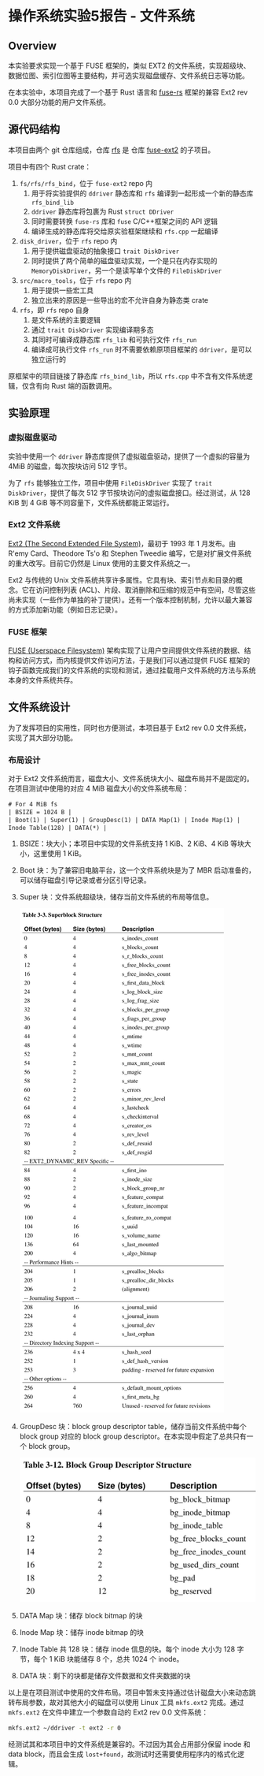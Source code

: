  # 操作系统实验5报告 - 文件系统

## Overview

本实验要求实现一个基于 FUSE 框架的，类似 EXT2 的文件系统，实现超级块、数据位图、索引位图等主要结构，并可选实现磁盘缓存、文件系统日志等功能。

在本实验中，本项目完成了一个基于 Rust 语言和 [fuse-rs](https://github.com/chiro2001/fuse-rs) 框架的兼容 Ext2 rev 0.0 大部分功能的用户文件系统。

## 源代码结构

本项目由两个 git 仓库组成，仓库 [rfs](https://github.com/chiro2001/rfs) 是 仓库 [fuse-ext2](https://github.com/chiro2001/fuse-ext2) 的子项目。

项目中有四个 Rust crate：

1. `fs/rfs/rfs_bind`，位于 `fuse-ext2` repo 内
   1. 用于将实验提供的 `ddriver` 静态库和 `rfs` 编译到一起形成一个新的静态库 `rfs_bind_lib`
   2. `ddriver` 静态库将包裹为 Rust `struct DDriver`
   3. 同时需要转换 `fuse-rs` 库和 `fuse` C/C++框架之间的 API 逻辑
   4. 编译生成的静态库将交给原实验框架继续和 `rfs.cpp` 一起编译
2. `disk_driver`，位于 `rfs` repo 内
   1. 用于提供磁盘驱动的抽象接口 `trait DiskDriver`
   2. 同时提供了两个简单的磁盘驱动实现，一个是只在内存实现的 `MemoryDiskDriver`，另一个是读写单个文件的 `FileDiskDriver`
3. `src/macro_tools`，位于 `rfs` repo 内
   1. 用于提供一些宏工具
   2. 独立出来的原因是一些导出的宏不允许自身为静态类 crate
4. `rfs`，即 `rfs` repo 自身
   1. 是文件系统的主要逻辑
   2. 通过 `trait DiskDriver` 实现编译期多态
   3. 其同时可编译成静态库 `rfs_lib` 和可执行文件 `rfs_run`
   4. 编译成可执行文件 `rfs_run` 时不需要依赖原项目框架的 `ddriver`，是可以独立运行的

原框架中的项目链接了静态库 `rfs_bind_lib`，所以 `rfs.cpp` 中不含有文件系统逻辑，仅含有向 Rust 端的函数调用。

## 实验原理

### 虚拟磁盘驱动

实验中使用一个 `ddriver` 静态库提供了虚拟磁盘驱动，提供了一个虚拟的容量为 4MiB 的磁盘，每次按块访问 512 字节。

为了 `rfs` 能够独立工作，项目中使用 `FileDiskDriver` 实现了 `trait DiskDriver`，提供了每次 512 字节按块访问的虚拟磁盘接口。经过测试，从 128 KiB 到 4 GiB 等不同容量下，文件系统都能正常运行。

### Ext2 文件系统

[Ext2 (The Second Extended File System)](https://docs.kernel.org/filesystems/ext2.html)，最初于 1993 年 1 月发布。由 R'emy Card、Theodore Ts'o 和 Stephen Tweedie 编写，它是对扩展文件系统的重大改写。目前它仍然是 Linux 使用的主要文件系统之一。

Ext2 与传统的 Unix 文件系统共享许多属性。它具有块、索引节点和目录的概念。它在访问控制列表 (ACL)、片段、取消删除和压缩的规范中有空间，尽管这些尚未实现（一些作为单独的补丁提供）。还有一个版本控制机制，允许以最大兼容的方式添加新功能（例如日志记录）。

### FUSE 框架

[FUSE (Userspace Filesystem)](https://www.kernel.org/doc/html/latest/filesystems/fuse.html) 架构实现了让用户空间提供文件系统的数据、结构和访问方式，而内核提供文件访问方法，于是我们可以通过提供 FUSE 框架的钩子函数完成我们的文件系统的实现和测试，通过挂载用户文件系统的方法与系统本身的文件系统共存。

## 文件系统设计

为了发挥项目的实用性，同时也方便测试，本项目基于 Ext2 rev 0.0 文件系统，实现了其大部分功能。

### 布局设计

对于 Ext2 文件系统而言，磁盘大小、文件系统块大小、磁盘布局并不是固定的。在项目测试中使用的对应 4 MiB 磁盘大小的文件系统布局：

```
# For 4 MiB fs
| BSIZE = 1024 B |
| Boot(1) | Super(1) | GroupDesc(1) | DATA Map(1) | Inode Map(1) | Inode Table(128) | DATA(*) |
```

1. BSIZE：块大小；本项目中实现的文件系统支持 1 KiB、2 KiB、4 KiB 等块大小，这里使用 1 KiB。

2. Boot 块：为了兼容旧电脑平台，这一个文件系统块是为了 MBR 启动准备的，可以储存磁盘引导记录或者分区引导记录。

3. Super 块：文件系统超级块，储存当前文件系统的布局等信息。

   ![ext2_superblock-c500](README.assets/ext2_superblock.jpg)

4. GroupDesc 块：block group descriptor table，储存当前文件系统中每个 block group 对应的 block group descriptor。在本实现中假定了总共只有一个 block group。

   ![block_group_descriptor-c500](README.assets/15508152464129.jpg)

5. DATA Map 块：储存 block bitmap 的块

6. Inode Map 块：储存 inode bitmap 的块

7. Inode Table 共 128 块：储存 inode 信息的块。每个 inode 大小为 128 字节，每个 1 KiB 块能储存 8 个，总共 1024 个 inode。

8. DATA 块：剩下的块都是储存文件数据和文件夹数据的块

以上是在项目测试中使用的文件布局。项目中暂未支持通过估计磁盘大小来动态跳转布局参数，故对其他大小的磁盘可以使用 Linux 工具 `mkfs.ext2` 完成。通过 `mkfs.ext2` 在文件中建立一个参数自动的 Ext2 rev 0.0 文件系统：

```bash
mkfs.ext2 ~/ddriver -t ext2 -r 0
```

经测试其和本项目中的文件系统是兼容的。不过因为其会占用部分保留 inode 和 data block，而且会生成 `lost+found`，故测试时还需要使用程序内的格式化逻辑。
